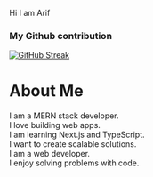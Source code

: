 Hi I am Arif

<!-- Banner goes here -->

### My Github contribution

[![GitHub Streak](https://github-readme-streak-stats.herokuapp.com?user=Arif-Islam21&theme=blue-green&hide_border=true&mode=weekly)](https://git.io/streak-stats)

# About Me

I am a MERN stack developer. <br />
I love building web apps.<br />
I am learning Next.js and TypeScript.<br />
I want to create scalable solutions.<br />
I am a web developer.<br />
I enjoy solving problems with code.<br />
